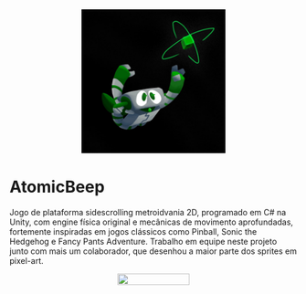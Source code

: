 <div style="text-align:center">
<img src="https://github.com/osGoiabas/AtomicBeep/blob/master/Assets/Art/title%20screen/beep%20title%20screen%20black%20bg.jpg" width=50% height=50%>  
</div>

# AtomicBeep
Jogo de plataforma sidescrolling metroidvania 2D, programado em C# na Unity, com engine física original e mecânicas de movimento aprofundadas, fortemente inspiradas em jogos clássicos como Pinball, Sonic the Hedgehog e Fancy Pants Adventure. Trabalho em equipe neste projeto junto com mais um colaborador, que desenhou a maior parte dos sprites em pixel-art.

<div style="text-align:center">
<img src="https://github.com/osGoiabas/AtomicBeep/blob/master/Assets/Art/gifs/beep%20first%20gif.gif" width=50% height=50%>
</div>
